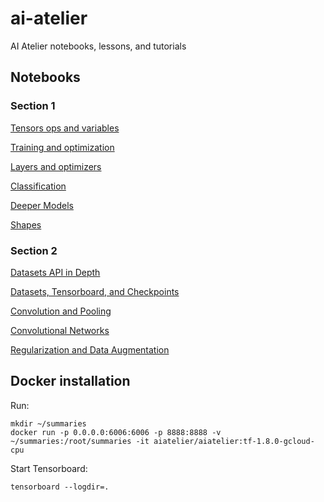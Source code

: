 # ai-atelier
AI Atelier notebooks, lessons, and tutorials

## Notebooks

### Section 1

[Tensors ops and variables](https://colab.research.google.com/drive/1XBJlKVNMbE6DDIvOVxJCiXweegcpZNeT)

[Training and optimization](https://colab.research.google.com/drive/1fH0qKc8XSplWqHYtrFSc5X-QICGngjYD)

[Layers and optimizers](https://colab.research.google.com/drive/1JJ5ySzzPsAXSa0NZcMawiQtCQRXtjnaw)

[Classification](https://colab.research.google.com/drive/1pvELXxNeqiw4pROK5werrnUHl5s3fHS4)

[Deeper Models](https://colab.research.google.com/drive/1ghkjgO-Sf6jx3Y3BarnvHPAuGO1yIpkb)

[Shapes](https://colab.research.google.com/drive/1uC6-WaOwP7DcgiFX1PUcl0u2hr_MPElh)

### Section 2

[Datasets API in Depth](https://drive.google.com/open?id=1cOneywoRDY7ezPQ7FsN8QROLc-iVkXT-)

[Datasets, Tensorboard, and Checkpoints](https://colab.research.google.com/drive/1IZbY4PE_qpaMBqfXLBRSguSa4F3E7gW5)

[Convolution and Pooling](https://colab.research.google.com/drive/17nXAIytqSUCw0bn1Sdj2nF0TBMFRMwPo)

[Convolutional Networks](https://colab.research.google.com/drive/1G-s3zdFsOCTC2Xap0zHPM8YtVOOtZ68f)

[Regularization and Data Augmentation](https://drive.google.com/open?id=1u_fZ2xVpcpu6azXZjeWs8oaxHdF9L6Z6)


## Docker installation

Run:
```
mkdir ~/summaries
docker run -p 0.0.0.0:6006:6006 -p 8888:8888 -v ~/summaries:/root/summaries -it aiatelier/aiatelier:tf-1.8.0-gcloud-cpu
```

Start Tensorboard:
```
tensorboard --logdir=.
```
